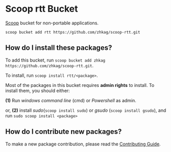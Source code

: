 # Scoop rtt Bucket

[Scoop](https://scoop.sh/) bucket for non-portable applications.

```
scoop bucket add rtt https://github.com/zhkag/scoop-rtt.git
```

How do I install these packages?
---------------------------------

To add this bucket, run `scoop bucket add zhkag https://github.com/zhkag/scoop-rtt.git`.

To install, run `scoop install rtt/<package>`.

Most of the packages in this bucket requires **admin rights** to install. To install them, you should either:

**(1)** Run *windows command line* (cmd) or *Powershell* as admin.

or, **(2)** install *sudo*(`scoop install sudo`) or *gsudo* (`scoop install gsudo`), and run `sudo scoop install <package>`


How do I contribute new packages?
----------------------------------

To make a new package contribution, please read the [Contributing Guide](https://github.com/ScoopInstaller/.github/blob/main/.github/CONTRIBUTING.md).
